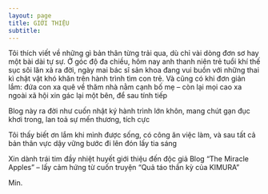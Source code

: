 ```yaml
---
layout: page
title: GIỚI THIỆU
subtitle:
---
```

Tôi thích viết về những gì bản thân từng trải qua, dù chỉ vài dòng đơn sơ hay một bài dài tự sự. Ở góc độ đa chiều, hôm nay anh thanh niên trẻ tuổi khí thế sục sôi lăn xả ra đời, ngày mai bác sĩ sản khoa đang vui buồn với những thai kì chật vật khó khăn trên hành trình tìm con trẻ. Và cũng có khi đơn giản lắm: đứa con xa quê về thăm nhà nằm cạnh bố mẹ – còn lại mọi cao xa ngoài xã hội xin gác lại một bên, để sau tính tiếp

Blog này ra đời như cuốn nhật ký hành trình lớn khôn, mang chút gạn đục khơi trong, lan toả sự mến thương, tích cực

Tôi thấy biết ơn lắm khi mình được sống, có công ăn việc làm, và sau tất cả bản thân vực dậy vững bước đi lên đón lấy tia sáng

Xin dành trái tim đầy nhiệt huyết giới thiệu đến độc giả Blog “The Miracle Apples” – lấy cảm hứng từ cuốn truyện “Quả táo thần kỳ của KIMURA”

Min.